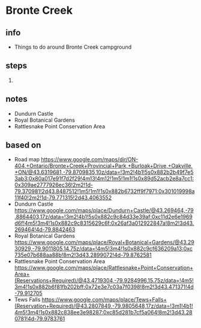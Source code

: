 # Bronte Creek  

## info  
* Things to do around Bronte Creek campground

## steps  
1. 

## notes  
*  Dundurn Castle
*  Royal Botanical Gardens
*  Rattlesnake Point Conservation Area

## based on  
*  Road map https://www.google.com/maps/dir/ON-404,+Ontario/Bronte+Creek+Provincial+Park,+Burloak+Drive,+Oakville,+ON/@43.6319681,-79.8709835,10z/data=!3m2!4b1!5s0x882b2b49f7e53ab3:0x80a017e91f7d2f29!4m13!4m12!1m5!1m1!1s0x89d52acb2e8a7cc1:0x309ae2777926ec36!2m2!1d-79.370981!2d43.8487512!1m5!1m1!1s0x882b6732ff9f7971:0x301019998a11f40!2m2!1d-79.771315!2d43.4063552
*  Dundurn Castle https://www.google.com/maps/place/Dundurn+Castle/@43.269464,-79.8864403,17z/data=!3m2!4b1!5s0x882c9c84d33e39af:0xc11d2e6e1969d6f!4m5!3m4!1s0x882c9c8315629c6f:0x26af3a012922847a!8m2!3d43.269464!4d-79.8842463
*  Royal Botanical Gardens https://www.google.com/maps/place/Royal+Botanical+Gardens/@43.2930929,-79.9011805,14.75z/data=!4m5!3m4!1s0x882c9cf636209a13:0xc735e07b688aa88b!8m2!3d43.2899072!4d-79.8762581
*  Rattlesnake Point Conservation Area https://www.google.com/maps/place/Rattlesnake+Point+Conservation+Area+(Reservations+Required)/@43.4719304,-79.9284996,15.75z/data=!4m5!3m4!1s0x882b6f81fb202bff:0x72e3e7c03a7f0398!8m2!3d43.471371!4d-79.912705
*  Tews Falls https://www.google.com/maps/place/Tews+Falls+(Reservation+Required)/@43.2807849,-79.9805648,17z/data=!3m1!4b1!4m5!3m4!1s0x882c838ee3e98287:0xc85d281b7cf5a064!8m2!3d43.280781!4d-79.9783761

